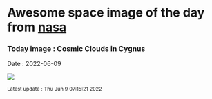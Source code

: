 
# Awesome space image of the day from [nasa](https://api.nasa.gov/)

### Today image : Cosmic Clouds in Cygnus

Date : 2022-06-09


![](https://apod.nasa.gov/apod/image/2206/CygWideHa-OIIIBiColorImage2_crop2_1024.jpg)

<small>Latest update : Thu Jun  9 07:15:21 2022</small>


